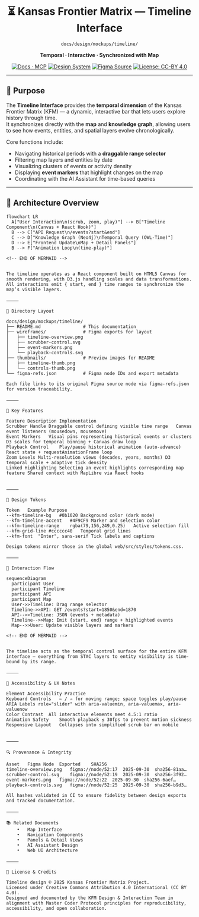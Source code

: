 <div align="center">

# ⏳ Kansas Frontier Matrix — Timeline Interface  
`docs/design/mockups/timeline/`

**Temporal · Interactive · Synchronized with Map**

[![Docs · MCP](https://img.shields.io/badge/Docs-MCP-blue)](../../../../docs/)
[![Design System](https://img.shields.io/badge/Design-System-green)](../../../../docs/design/)
[![Figma Source](https://img.shields.io/badge/Figma-Timeline%20Design-purple)](./figma-refs.json)
[![License: CC-BY 4.0](https://img.shields.io/badge/License-CC--BY%204.0-lightgrey)](../../../../LICENSE)

</div>

---

## 🎯 Purpose

The **Timeline Interface** provides the **temporal dimension** of the Kansas Frontier Matrix (KFM) — a dynamic, interactive bar that lets users explore history through time.  
It synchronizes directly with the **map** and **knowledge graph**, allowing users to see how events, entities, and spatial layers evolve chronologically.

Core functions include:
- Navigating historical periods with a **draggable range selector**  
- Filtering map layers and entities by date  
- Visualizing clusters of events or activity density  
- Displaying **event markers** that highlight changes on the map  
- Coordinating with the AI Assistant for time-based queries  

---

## 🧩 Architecture Overview

```mermaid
flowchart LR
  A["User Interaction\n(scrub, zoom, play)"] --> B["Timeline Component\n(Canvas + React Hook)"]
  B --> C["API Request\n/events?start&end"]
  C --> D["Knowledge Graph (Neo4j)\nTemporal Query (OWL-Time)"]
  D --> E["Frontend Update\nMap + Detail Panels"]
  B --> F["Animation Loop\n(time-play)"]

<!-- END OF MERMAID -->


The timeline operates as a React component built on HTML5 Canvas for smooth rendering, with D3.js handling scales and data transformations.
All interactions emit { start, end } time ranges to synchronize the map’s visible layers.

⸻

📁 Directory Layout

docs/design/mockups/timeline/
├── README.md                # This documentation
├── wireframes/              # Figma exports for layout
│   ├── timeline-overview.png
│   ├── scrubber-control.svg
│   ├── event-markers.png
│   └── playback-controls.svg
├── thumbnails/              # Preview images for README
│   ├── timeline-thumb.png
│   └── controls-thumb.png
└── figma-refs.json          # Figma node IDs and export metadata

Each file links to its original Figma source node via figma-refs.json for version traceability.

⸻

🧭 Key Features

Feature	Description	Implementation
Scrubber Handle	Draggable control defining visible time range	Canvas event listeners (mousedown, mousemove)
Event Markers	Visual pins representing historical events or clusters	D3 scales for temporal binning + Canvas draw loop
Playback Control	Play/pause historical animation (auto-advance)	React state + requestAnimationFrame loop
Zoom Levels	Multi-resolution views (decades, years, months)	D3 temporal scale + adaptive tick density
Linked Highlighting	Selecting an event highlights corresponding map feature	Shared context with MapLibre via React hooks


⸻

🎨 Design Tokens

Token	Example	Purpose
--kfm-timeline-bg	#0b1020	Background color (dark mode)
--kfm-timeline-accent	#4F9CF9	Marker and selection color
--kfm-timeline-range	rgba(79,156,249,0.25)	Active selection fill
--kfm-grid-line	#cccccc40	Temporal grid lines
--kfm-font	"Inter", sans-serif	Tick labels and captions

Design tokens mirror those in the global web/src/styles/tokens.css.

⸻

🧠 Interaction Flow

sequenceDiagram
  participant User
  participant Timeline
  participant API
  participant Map
  User->>Timeline: Drag range selector
  Timeline->>API: GET /events?start=1850&end=1870
  API-->>Timeline: JSON (events + metadata)
  Timeline-->>Map: Emit {start, end} range + highlighted events
  Map-->>User: Update visible layers and markers

<!-- END OF MERMAID -->


The timeline acts as the temporal control surface for the entire KFM interface — everything from STAC layers to entity visibility is time-bound by its range.

⸻

🧩 Accessibility & UX Notes

Element	Accessibility Practice
Keyboard Controls	← / → for moving range; space toggles play/pause
ARIA Labels	role="slider" with aria-valuemin, aria-valuemax, aria-valuenow
Color Contrast	All interactive elements meet 4.5:1 ratio
Animation Safety	Smooth playback ≤ 30fps to prevent motion sickness
Responsive Layout	Collapses into simplified scrub bar on mobile


⸻

🔍 Provenance & Integrity

Asset	Figma Node	Exported	SHA256
timeline-overview.png	figma://node/52:17	2025-09-30	sha256-81aa…
scrubber-control.svg	figma://node/52:19	2025-09-30	sha256-3f92…
event-markers.png	figma://node/52:22	2025-09-30	sha256-6aef…
playback-controls.svg	figma://node/52:25	2025-09-30	sha256-b9d3…

All hashes validated in CI to ensure fidelity between design exports and tracked documentation.

⸻

📚 Related Documents
	•	Map Interface
	•	Navigation Components
	•	Panels & Detail Views
	•	AI Assistant Design
	•	Web UI Architecture

⸻

📜 License & Credits

Timeline design © 2025 Kansas Frontier Matrix Project.
Licensed under Creative Commons Attribution 4.0 International (CC BY 4.0).
Designed and documented by the KFM Design & Interaction Team in alignment with Master Coder Protocol principles for reproducibility, accessibility, and open collaboration.

